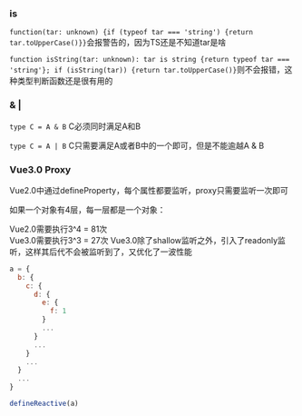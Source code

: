 
### is

`function(tar: unknown) {if (typeof tar === 'string') {return tar.toUpperCase()}}`会报警告的，因为TS还是不知道tar是啥

`function isString(tar: unknown): tar is string {return typeof tar === 'string'}; if (isString(tar)) {return tar.toUpperCase()}`则不会报错，这种类型判断函数还是很有用的

### & |

`type C = A & B` C必须同时满足A和B

`type C = A | B` C只需要满足A或者B中的一个即可，但是不能逾越A & B

### Vue3.0 Proxy

Vue2.0中通过defineProperty，每个属性都要监听，proxy只需要监听一次即可

如果一个对象有4层，每一层都是一个对象：

Vue2.0需要执行3^4 = 81次  
Vue3.0需要执行3^3 = 27次  Vue3.0除了shallow监听之外，引入了readonly监听，这样其后代不会被监听到了，又优化了一波性能

```js
a = {
  b: {
    c: {
      d: {
        e: {
          f: 1
        }
        ...
      }
      ...
    }
    ...
  }
  ...
}

defineReactive(a)
```
